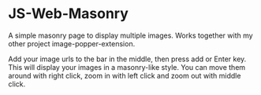# JS-Web-Masonry
A simple masonry page to display multiple images. Works together with my other project image-popper-extension.

Add your image urls to the bar in the middle, then press add or Enter key.
This will display your images in a masonry-like style.
You can move them around with right click, zoom in with left click and zoom out with middle click.
